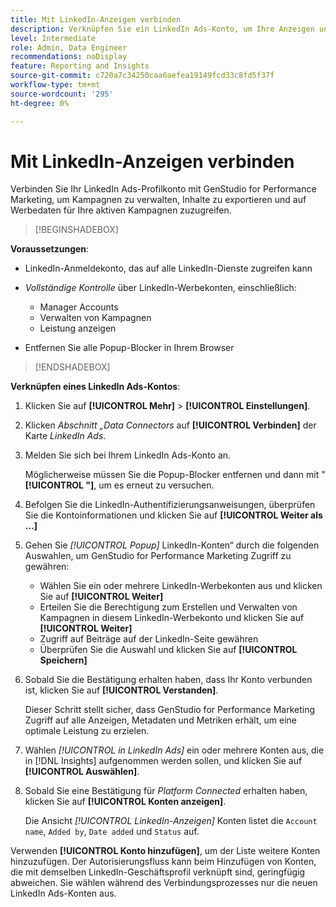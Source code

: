 ```yaml
---
title: Mit LinkedIn-Anzeigen verbinden
description: Verknüpfen Sie ein LinkedIn Ads-Konto, um Ihre Anzeigen und Medien mit Adobe GenStudio for Performance Marketing zu aktivieren und zu überwachen.
level: Intermediate
role: Admin, Data Engineer
recommendations: noDisplay
feature: Reporting and Insights
source-git-commit: c720a7c34250caa6aefea19149fcd33c8fd5f37f
workflow-type: tm+mt
source-wordcount: '295'
ht-degree: 0%

---
```


# Mit LinkedIn-Anzeigen verbinden

Verbinden Sie Ihr LinkedIn Ads-Profilkonto mit GenStudio for Performance Marketing, um Kampagnen zu verwalten, Inhalte zu exportieren und auf Werbedaten für Ihre aktiven Kampagnen zuzugreifen.

>[!BEGINSHADEBOX]

**Voraussetzungen**:

- LinkedIn-Anmeldekonto, das auf alle LinkedIn-Dienste zugreifen kann

- _Vollständige Kontrolle_ über LinkedIn-Werbekonten, einschließlich:

   - Manager Accounts
   - Verwalten von Kampagnen
   - Leistung anzeigen

- Entfernen Sie alle Popup-Blocker in Ihrem Browser

>[!ENDSHADEBOX]

**Verknüpfen eines LinkedIn Ads-Kontos**:

1. Klicken Sie auf **[!UICONTROL Mehr]** > **[!UICONTROL Einstellungen]**.

1. Klicken _Abschnitt „Data Connectors_ auf **[!UICONTROL Verbinden]** der Karte _LinkedIn Ads_.

1. Melden Sie sich bei Ihrem LinkedIn Ads-Konto an.

   Möglicherweise müssen Sie die Popup-Blocker entfernen und dann mit &quot;**[!UICONTROL &quot;]**, um es erneut zu versuchen.

1. Befolgen Sie die LinkedIn-Authentifizierungsanweisungen, überprüfen Sie die Kontoinformationen und klicken Sie auf **[!UICONTROL Weiter als …]**

1. Gehen Sie _[!UICONTROL Popup]_ LinkedIn-Konten“ durch die folgenden Auswahlen, um GenStudio for Performance Marketing Zugriff zu gewähren:

   - Wählen Sie ein oder mehrere LinkedIn-Werbekonten aus und klicken Sie auf **[!UICONTROL Weiter]**
   - Erteilen Sie die Berechtigung zum Erstellen und Verwalten von Kampagnen in diesem LinkedIn-Werbekonto und klicken Sie auf **[!UICONTROL Weiter]**
   - Zugriff auf Beiträge auf der LinkedIn-Seite gewähren
   - Überprüfen Sie die Auswahl und klicken Sie auf **[!UICONTROL Speichern]**

1. Sobald Sie die Bestätigung erhalten haben, dass Ihr Konto verbunden ist, klicken Sie auf **[!UICONTROL Verstanden]**.

   Dieser Schritt stellt sicher, dass GenStudio for Performance Marketing Zugriff auf alle Anzeigen, Metadaten und Metriken erhält, um eine optimale Leistung zu erzielen.

1. Wählen _[!UICONTROL in LinkedIn Ads]_ ein oder mehrere Konten aus, die in [!DNL Insights] aufgenommen werden sollen, und klicken Sie auf **[!UICONTROL Auswählen]**.

1. Sobald Sie eine Bestätigung für _Platform Connected_ erhalten haben, klicken Sie auf **[!UICONTROL Konten anzeigen]**.

   Die Ansicht _[!UICONTROL LinkedIn-Anzeigen]_ Konten listet die `Account name`, `Added by`, `Date added` und `Status` auf.

Verwenden **[!UICONTROL Konto hinzufügen]**, um der Liste weitere Konten hinzuzufügen. Der Autorisierungsfluss kann beim Hinzufügen von Konten, die mit demselben LinkedIn-Geschäftsprofil verknüpft sind, geringfügig abweichen. Sie wählen während des Verbindungsprozesses nur die neuen LinkedIn Ads-Konten aus.
